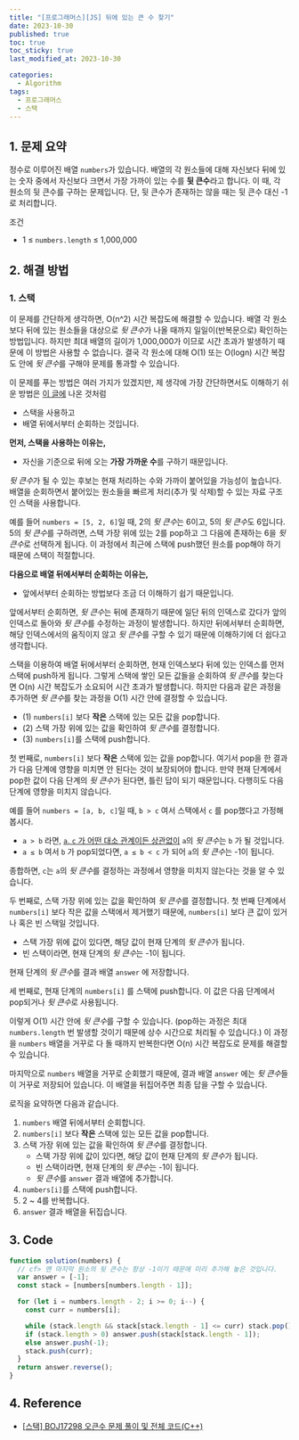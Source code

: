 ```yaml
---
title: "[프로그래머스][JS] 뒤에 있는 큰 수 찾기"
date: 2023-10-30
published: true
toc: true
toc_sticky: true
last_modified_at: 2023-10-30

categories:
  - Algorithm
tags:
  - 프로그래머스
  - 스택
---
```


## 1. 문제 요약

정수로 이루어진 배열 `numbers`가 있습니다. 배열의 각 원소들에 대해 자신보다 뒤에 있는 숫자 중에서 자신보다 크면서 가장 가까이 있는 수를 **뒷 큰수**라고 합니다. 이 때, 각 원소의 뒷 큰수를 구하는 문제입니다. 단, 뒷 큰수가 존재하는 않을 때는 뒷 큰수 대신 -1로 처리합니다.

조건

- 1 ≤ `numbers.length` ≤ 1,000,000

## 2. 해결 방법

### 1. 스택

이 문제를 간단하게 생각하면, O(n^2) 시간 복잡도에 해결할 수 있습니다. 배열 각 원소보다 뒤에 있는 원소들을 대상으로 *뒷 큰수*가 나올 때까지 일일이(반복문으로) 확인하는 방법입니다. 하지만 최대 배열의 길이가 1,000,000가 이므로 시간 초과가 발생하기 때문에 이 방법은 사용할 수 없습니다. 결국 각 원소에 대해 O(1) 또는 O(logn) 시간 복잡도 안에 *뒷 큰수*를 구해야 문제를 통과할 수 있습니다.

이 문제를 푸는 방법은 여러 가지가 있겠지만, 제 생각에 가장 간단하면서도 이해하기 쉬운 방법은 [이 글에](https://reakwon.tistory.com/196) 나온 것처럼

- 스택을 사용하고
- 배열 뒤에서부터 순회하는 것입니다.

**먼저, 스택을 사용하는 이유는,**

- 자신을 기준으로 뒤에 오는 **가장 가까운 수**를 구하기 때문입니다.

*뒷 큰수*가 될 수 있는 후보는 현재 처리하는 수와 가까이 붙어있을 가능성이 높습니다. 배열을 순회하면서 붙어있는 원소들을 빠르게 처리(추가 및 삭제)할 수 있는 자료 구조인 스택을 사용합니다.

예를 들어 `numbers = [5, 2, 6]`일 때, 2의 *뒷 큰수*는 6이고, 5의 *뒷 큰수*도 6입니다. 5의 *뒷 큰수*를 구하려면, 스택 가장 위에 있는 2를 pop하고 그 다음에 존재하는 6을 *뒷 큰수*로 선택하게 됩니다. 이 과정에서 최근에 스택에 push했던 원소를 pop해야 하기 때문에 스택이 적절합니다.

**다음으로 배열 뒤에서부터 순회하는 이유는,**

- 앞에서부터 순회하는 방법보다 조금 더 이해하기 쉽기 때문입니다.

앞에서부터 순회하면, *뒷 큰수*는 뒤에 존재하기 때문에 일단 뒤의 인덱스로 갔다가 앞의 인덱스로 돌아와 *뒷 큰수*를 수정하는 과정이 발생합니다. 하지만 뒤에서부터 순회하면, 해당 인덱스에서의 움직이지 않고 *뒷 큰수*를 구할 수 있기 때문에 이해하기에 더 쉽다고 생각합니다.

스택을 이용하여 배열 뒤에서부터 순회하면, 현재 인덱스보다 뒤에 있는 인덱스를 먼저 스택에 push하게 됩니다. 그렇게 스택에 쌓인 모든 값들을 순회하여 *뒷 큰수*를 찾는다면 O(n) 시간 복잡도가 소요되어 시간 초과가 발생합니다. 하지만 다음과 같은 과정을 추가하면 *뒷 큰수*를 찾는 과정을 O(1) 시간 안에 결정할 수 있습니다.

- (1) `numbers[i]` 보다 **작은** 스택에 있는 모든 값을 pop합니다.
- (2) 스택 가장 위에 있는 값을 확인하여 *뒷 큰수*를 결정합니다.
- (3) `numbers[i]`를 스택에 push합니다.

첫 번째로, `numbers[i]` 보다 **작은** 스택에 있는 값을 pop합니다. 여기서 pop을 한 결과가 다음 단계에 영향을 미치면 안 된다는 것이 보장되어야 합니다. 만약 현재 단계에서 pop한 값이 다음 단계의 *뒷 큰수*가 된다면, 틀린 답이 되기 때문입니다. 다행히도 다음 단계에 영향을 미치지 않습니다.

예를 들어 `numbers = [a, b, c]`일 때, `b > c` 여서 스택에서 `c` 를 pop했다고 가정해 봅시다.

- `a > b` 라면, <U>`a`, `c` 가 어떤 대소 관계이든 상관없이</U> `a`의 *뒷 큰수*는 `b` 가 될 것입니다.
- `a ≤ b` 여서 `b` 가 pop되었다면, `a ≤ b < c` 가 되어 `a`의 *뒷 큰수*는 -1이 됩니다.

종합하면, `c`는 `a`의 *뒷 큰수*를 결정하는 과정에서 영향을 미치지 않는다는 것을 알 수 있습니다.

두 번째로, 스택 가장 위에 있는 값을 확인하여 *뒷 큰수*를 결정합니다. 첫 번째 단계에서 `numbers[i]` 보다 작은 값을 스택에서 제거했기 때문에, `numbers[i]` 보다 큰 값이 있거나 혹은 빈 스택일 것입니다.

- 스택 가장 위에 값이 있다면, 해당 값이 현재 단계의 *뒷 큰수*가 됩니다.
- 빈 스택이라면, 현재 단계의 *뒷 큰수*는 -1이 됩니다.

현재 단계의 *뒷 큰수*를 결과 배열 `answer` 에 저장합니다.

세 번째로, 현재 단계의 `numbers[i]` 를 스택에 push합니다. 이 값은 다음 단계에서 pop되거나 *뒷 큰수*로 사용됩니다.

이렇게 O(1) 시간 안에 *뒷 큰수*를 구할 수 있습니다. (pop하는 과정은 최대 `numbers.length` 번 발생할 것이기 때문에 상수 시간으로 처리될 수 있습니다.) 이 과정을 `numbers` 배열을 거꾸로 다 돌 때까지 반복한다면 O(n) 시간 복잡도로 문제를 해결할 수 있습니다.

마지막으로 `numbers` 배열을 거꾸로 순회했기 때문에, 결과 배열 `answer` 에는 *뒷 큰수*들이 거꾸로 저장되어 있습니다. 이 배열을 뒤집어주면 최종 답을 구할 수 있습니다.

로직을 요약하면 다음과 같습니다.

1. `numbers` 배열 뒤에서부터 순회합니다.
2. `numbers[i]` 보다 **작은** 스택에 있는 모든 값을 pop합니다.
3. 스택 가장 위에 있는 값을 확인하여 *뒷 큰수*를 결정합니다.
   - 스택 가장 위에 값이 있다면, 해당 값이 현재 단계의 *뒷 큰수*가 됩니다.
   - 빈 스택이라면, 현재 단계의 *뒷 큰수*는 -1이 됩니다.
   - *뒷 큰수*를 `answer` 결과 배열에 추가합니다.
4. `numbers[i]`를 스택에 push합니다.
5. 2 ~ 4를 반복합니다.
6. `answer` 결과 배열을 뒤집습니다.

## 3. Code

```js
function solution(numbers) {
  // cf> 맨 마지막 원소의 뒷 큰수는 항상 -1이기 때문에 미리 추가해 놓은 것입니다.
  var answer = [-1];
  const stack = [numbers[numbers.length - 1]];

  for (let i = numbers.length - 2; i >= 0; i--) {
    const curr = numbers[i];

    while (stack.length && stack[stack.length - 1] <= curr) stack.pop();
    if (stack.length > 0) answer.push(stack[stack.length - 1]);
    else answer.push(-1);
    stack.push(curr);
  }
  return answer.reverse();
}
```

## 4. Reference

- [[스택] BOJ17298 오큰수 문제 풀이 및 전체 코드(C++)](https://reakwon.tistory.com/196)
